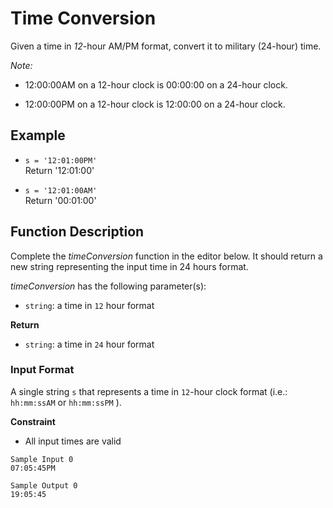 # Time Conversion

Given a time in *12*-hour AM/PM format, convert it to military (24-hour) time.

*Note:*  
- 12:00:00AM on a 12-hour clock is 00:00:00 on a 24-hour clock.

- 12:00:00PM on a 12-hour clock is 12:00:00 on a 24-hour clock.

## Example
- `s = '12:01:00PM'`<br>
   Return '12:01:00'

- `s = '12:01:00AM'`<br>
  Return '00:01:00'

## Function Description

Complete the *timeConversion* function in the editor below. It should return a new string representing the input time in 24 hours format.

*timeConversion* has the following parameter(s):
 - `string`: a time in `12` hour format

**Return** 
- `string`: a time in `24` hour format


### Input Format

A single string `s` that represents a time in `12`-hour clock format (i.e.: `hh:mm:ssAM` or `hh:mm:ssPM` ).

**Constraint**

- All input times are valid

```angular2html
Sample Input 0
07:05:45PM

Sample Output 0
19:05:45
```
